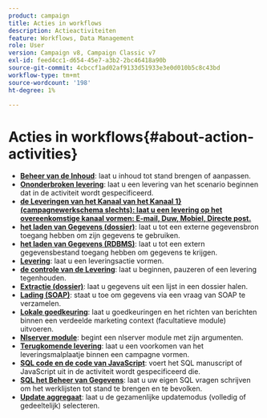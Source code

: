 ```yaml
---
product: campaign
title: Acties in workflows
description: Actieactiviteiten
feature: Workflows, Data Management
role: User
version: Campaign v8, Campaign Classic v7
exl-id: feed4cc1-d654-45e7-a3b2-2bc46418a90b
source-git-commit: 4cbccf1ad02af9133d51933e3e0d010b5c8c43bd
workflow-type: tm+mt
source-wordcount: '198'
ht-degree: 1%

---
```


# Acties in workflows{#about-action-activities}

* **[Beheer van de Inhoud](content-management.md)**: laat u inhoud tot stand brengen of aanpassen.
* **[Ononderbroken levering](continuous-delivery.md)**: laat u een levering van het scenario beginnen dat in de activiteit wordt gespecificeerd.
* **[de Leveringen van het Kanaal van het Kanaal 1} (campagnewerkschema slechts): laat u een levering op het overeenkomstige kanaal vormen: E-mail, Duw, Mobiel, Directe post.](cross-channel-deliveries.md)**
* **[het laden van Gegevens (dossier)](data-loading-rdbms.md)**: laat u tot een externe gegevensbron toegang hebben om zijn gegevens te gebruiken.
* **[het laden van Gegevens (RDBMS)](data-loading-rdbms.md)**: laat u tot een extern gegevensbestand toegang hebben om gegevens te krijgen.
* **[Levering](delivery.md)**: laat u een leveringsactie vormen.
* **[de controle van de Levering](delivery-control.md)**: laat u beginnen, pauzeren of een levering tegenhouden.
* **[Extractie (dossier)](extraction-file.md)**: laat u gegevens uit een lijst in een dossier halen.
* **[Lading (SOAP)](loading-soap.md)**: staat u toe om gegevens via een vraag van SOAP te verzamelen.
* **[Lokale goedkeuring](local-approval.md)**: laat u goedkeuringen en het richten van berichten binnen een verdeelde marketing context (facultatieve module) uitvoeren.
* **[Nlserver module](nlserver-module.md)**: begint een nlserver module met zijn argumenten.
* **[Terugkomende levering](recurring-delivery.md)**: laat u een voorkomen van het leveringsmalplaatje binnen een campagne vormen.
* **[SQL code en de code van JavaScript](sql-code-and-javascript-code.md)**: voert het SQL manuscript of JavaScript uit in de activiteit wordt gespecificeerd die.
* **[SQL het Beheer van Gegevens](sql-data-management.md)**: laat u uw eigen SQL vragen schrijven om het werklijsten tot stand te brengen en te bevolken.
* **[Update aggregaat](update-aggregate.md)**: laat u de gezamenlijke updatemodus (volledig of gedeeltelijk) selecteren.
